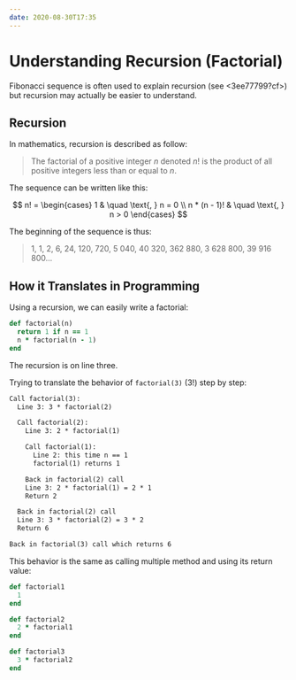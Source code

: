 ```yaml
---
date: 2020-08-30T17:35
---
```


# Understanding Recursion (Factorial)

Fibonacci sequence is often used to explain recursion (see <3ee77799?cf>) but
recursion may actually be easier to understand.

## Recursion

In mathematics, recursion is described as follow:

> The factorial of a positive integer $n$ denoted $n!$ is the product of all
> positive integers less than or equal to $n$.


The sequence can be written like this:

$$
n! =
  \begin{cases}
    1             & \quad \text{, } n = 0 \\
    n * (n - 1)!  & \quad \text{, } n > 0
  \end{cases}
$$


The beginning of the sequence is thus:

> 1, 1, 2, 6, 24, 120, 720, 5 040, 40 320, 362 880, 3 628 800, 39 916 800...


## How it Translates in Programming

Using a recursion, we can easily write a factorial:

```ruby
def factorial(n)
  return 1 if n == 1
  n * factorial(n - 1)
end
```

The recursion is on line three.

Trying to translate the behavior of `factorial(3)` ($3!$) step by step:

```txt
Call factorial(3):
  Line 3: 3 * factorial(2)

  Call factorial(2):
    Line 3: 2 * factorial(1)

    Call factorial(1):
      Line 2: this time n == 1
      factorial(1) returns 1

    Back in factorial(2) call
    Line 3: 2 * factorial(1) = 2 * 1
    Return 2

  Back in factorial(2) call
  Line 3: 3 * factorial(2) = 3 * 2
  Return 6

Back in factorial(3) call which returns 6
```


This behavior is the same as calling multiple method and using its return
value:

```ruby
def factorial1
  1
end

def factorial2
  2 * factorial1
end

def factorial3
  3 * factorial2
end
```

